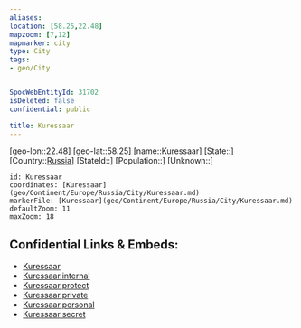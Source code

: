 ```yaml
---
aliases: 
location: [58.25,22.48]
mapzoom: [7,12] 
mapmarker: city 
type: City
tags:
- geo/City


SpocWebEntityId: 31702
isDeleted: false
confidential: public

title: Kuressaar
---
```

[geo-lon::22.48]
[geo-lat::58.25]
[name::Kuressaar]
[State::]
[Country::[Russia](geo/Continent/Europe/Russia.md)]
[StateId::]
[Population::]
[Unknown::]


```leaflet
id: Kuressaar
coordinates: [Kuressaar](geo/Continent/Europe/Russia/City/Kuressaar.md)
markerFile: [Kuressaar](geo/Continent/Europe/Russia/City/Kuressaar.md)
defaultZoom: 11 
maxZoom: 18
```


## Confidential Links & Embeds: 
- [Kuressaar](../../../../../../_public/geo/Continent/Europe/Russia/City/Kuressaar.md) 
- [Kuressaar.internal](../../../../../../_internal/geo/Continent/Europe/Russia/City/Kuressaar.internal.md) 
- [Kuressaar.protect](../../../../../../_protect/geo/Continent/Europe/Russia/City/Kuressaar.protect.md) 
- [Kuressaar.private](../../../../../../_private/geo/Continent/Europe/Russia/City/Kuressaar.private.md) 
- [Kuressaar.personal](../../../../../../_personal/geo/Continent/Europe/Russia/City/Kuressaar.personal.md) 
- [Kuressaar.secret](../../../../../../_secret/geo/Continent/Europe/Russia/City/Kuressaar.secret.md) 
